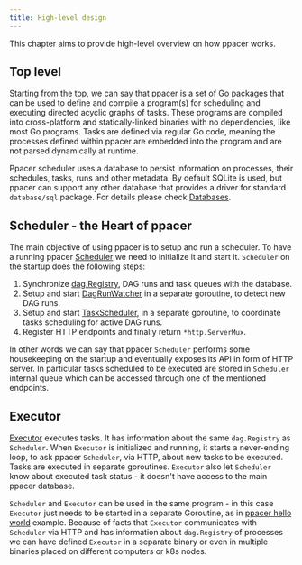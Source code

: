 ```yaml
---
title: High-level design
---
```


This chapter aims to provide high-level overview on how ppacer works.


## Top level

Starting from the top, we can say that ppacer is a set of Go packages that can
be used to define and compile a program(s) for scheduling and executing
directed acyclic graphs of tasks. These programs are compiled into
cross-platform and statically-linked binaries with no dependencies, like most
Go programs. Tasks are defined via regular Go code, meaning the processes
defined within ppacer are embedded into the program and are not parsed
dynamically at runtime.

Ppacer scheduler uses a database to persist information on processes, their
schedules, tasks, runs and other metadata. By default SQLite is used, but
ppacer can support any other database that provides a driver for standard
`database/sql` package. For details please check [Databases](/internals/dbs).



## Scheduler - the Heart of ppacer

The main objective of using ppacer is to setup and run a scheduler. To have a
running ppacer
[Scheduler](https://pkg.go.dev/github.com/ppacer/core/scheduler#Scheduler) we
need to initialize it and start it. `Scheduler` on the startup does the
following steps:

1. Synchronize
   [dag.Registry](https://pkg.go.dev/github.com/ppacer/core/dag#Registry), DAG
   runs and task queues with the database.
1. Setup and start
   [DagRunWatcher](https://pkg.go.dev/github.com/ppacer/core/scheduler#DagRunWatcher)
   in a separate goroutine, to detect new DAG runs.
1. Setup and start
   [TaskScheduler](https://pkg.go.dev/github.com/ppacer/core/scheduler#TaskScheduler),
   in a separate goroutine, to coordinate tasks scheduling for active DAG runs.
1. Register HTTP endpoints and finally return `*http.ServerMux`.

In other words we can say that ppacer `Scheduler` performs some housekeeping on
the startup and eventually exposes its API in form of HTTP server. In
particular tasks scheduled to be executed are stored in `Scheduler` internal
queue which can be accessed through one of the mentioned endpoints.


## Executor

[Executor](https://pkg.go.dev/github.com/ppacer/core/exec#Executor) executes
tasks. It has information about the same `dag.Registry` as `Scheduler`. When
`Executor` is initialized and running, it starts a never-ending loop, to ask
ppacer `Scheduler`, via HTTP, about new tasks to be executed. Tasks are
executed in separate goroutines. `Executor` also let `Scheduler` know about
executed task status - it doesn't have access to the main ppacer database.

`Scheduler` and `Executor` can be used in the same program - in this case
`Executor` just needs to be started in a separate Goroutine, as in [ppacer
hello world](/start/intro) example. Because of facts that `Executor`
communicates with `Scheduler` via HTTP and has information about
`dag.Registry` of processes we can have defined `Executor` in a separate binary
or even in multiple binaries placed on different computers or k8s nodes.

